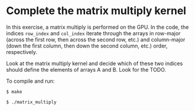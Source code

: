 # Complete the matrix multiply kernel

In this exercise, a matrix multiply is performed on the GPU. In the code, the indices `row_index` and `col_index` iterate through the arrays in row-major (across the first row, then across the second row, etc.) and column-major (down the first column, then down the second column, etc.) order, respectively.

Look at the matrix multiply kernel and decide which of these two indices should define the elements of arrays A and B. Look for the TODO.

To compile and run:
```
$ make

$ ./matrix_multiply
```
